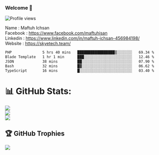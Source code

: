### Welcome 👋


![Profile views](https://scontent-cgk1-2.xx.fbcdn.net/v/t39.30808-6/313022852_5765222670200883_7036943073934056787_n.jpg?_nc_cat=108&ccb=1-7&_nc_sid=5f2048&_nc_eui2=AeEu0TlphhiUDPvdsO6Hi5AmAcv3_dI67GkBy_f90jrsaUn-exY4VJCc4h9y2_VXjJ643A7Ik8ZldID74VTWEGEs&_nc_ohc=YJeMs-d8YiAAX8x1d2X&_nc_ht=scontent-cgk1-2.xx&oh=00_AfAJ4DS_5e5ugNE8vo0UCe5sa49FXepkLI4pH4P3rSqG9g&oe=653AFCD8)

Name : Maftuh Ichsan<br>
Facebook : https://www.facebook.com/maftuhisan <br>
Linkedin : https://www.linkedin.com/in/maftuh-ichsan-456984198/<br>
Website : https://skyetech.team/

<!--START_SECTION:waka-->

```txt
PHP              5 hrs 40 mins   █████████████████▒░░░░░░░   69.34 %
Blade Template   1 hr 1 min      ███░░░░░░░░░░░░░░░░░░░░░░   12.46 %
JSON             38 mins         ██░░░░░░░░░░░░░░░░░░░░░░░   07.90 %
Bash             32 mins         █▓░░░░░░░░░░░░░░░░░░░░░░░   06.62 %
TypeScript       16 mins         █░░░░░░░░░░░░░░░░░░░░░░░░   03.40 %
```

<!--END_SECTION:waka-->

# 📊 GitHub Stats:
![](https://github-readme-stats.vercel.app/api?username=maftuh23&theme=react&hide_border=false&include_all_commits=false&count_private=false)<br/>
![](https://github-readme-streak-stats.herokuapp.com/?user=maftuh23&theme=react&hide_border=false)<br/>
![](https://github-readme-stats.vercel.app/api/top-langs/?username=maftuh23&theme=react&hide_border=false&include_all_commits=false&count_private=false&layout=compact)

## 🏆 GitHub Trophies
![](https://github-profile-trophy.vercel.app/?username=maftuh23&theme=radical&no-frame=false&no-bg=true&margin-w=4)

<!--
**maftuh23/maftuh23** is a ✨ _special_ ✨ repository because its `README.md` (this file) appears on your GitHub profile.

Here are some ideas to get you started:

- 🔭 I’m currently working on ...
- 🌱 I’m currently learning ...
- 👯 I’m looking to collaborate on ...
- 🤔 I’m looking for help with ...
- 💬 Ask me about ...
- 📫 How to reach me: ...
- 😄 Pronouns: ...
- ⚡ Fun fact: ...
-->

